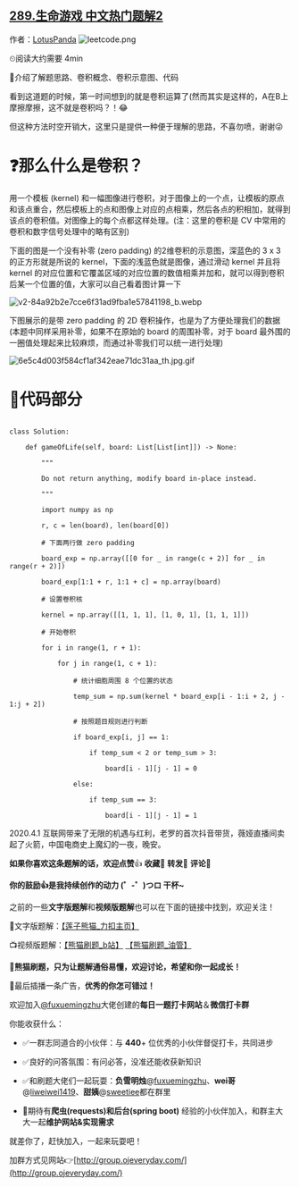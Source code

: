 ## [289.生命游戏 中文热门题解2](https://leetcode.cn/problems/game-of-life/solutions/100000/xiong-mao-shua-ti-python3-bao-xue-bao-hui-cvzhong-)

作者：[LotusPanda](https://leetcode.cn/u/LotusPanda)
![leetcode.png](https://pic.leetcode-cn.com/ae53949a5779e631df46daac47f6772958b1bbf536251b1fa4b9fc13bf9711b4-leetcode.png)
⏲阅读大约需要 4min
🔑介绍了解题思路、卷积概念、卷积示意图、代码
看到这道题的时候，第一时间想到的就是卷积运算了(然而其实是这样的，A在B上摩擦摩擦，这不就是卷积吗？！😂
但这种方法时空开销大，这里只是提供一种便于理解的思路，不喜勿喷，谢谢😜
# ❓那么什么是卷积？
用一个模板 (kernel) 和一幅图像进行卷积，对于图像上的一个点，让模板的原点和该点重合，然后模板上的点和图像上对应的点相乘，然后各点的积相加，就得到该点的卷积值。对图像上的每个点都这样处理。(注：这里的卷积是 CV 中常用的卷积和数字信号处理中的略有区别)

下面的图是一个没有补零 (zero padding) 的2维卷积的示意图，深蓝色的 3 x 3 的正方形就是所说的 kernel，下面的浅蓝色就是图像，通过滑动 kernel 并且将 kernel 的对应位置和它覆盖区域的对应位置的数值相乘并加和，就可以得到卷积后某一个位置的值，大家可以自己看着图计算一下
![v2-84a92b2e7cce6f31ad9fba1e57841198_b.webp](https://pic.leetcode-cn.com/acff40cd915c2a16d52eb33d9b152e9b6cff1bbd5bb12b5679d254e926be2eb0-v2-84a92b2e7cce6f31ad9fba1e57841198_b.webp)


下图展示的是带 zero padding 的 2D 卷积操作，也是为了方便处理我们的数据(本题中同样采用补零，如果不在原始的 board 的周围补零，对于 board 最外围的一圈值处理起来比较麻烦，而通过补零我们可以统一进行处理)
![6e5c4d003f584cf1af342eae71dc31aa_th.jpg.gif](https://pic.leetcode-cn.com/163bfccfd90c7e720b493186760a00a26c238007de6d35911855d4360242b16b-6e5c4d003f584cf1af342eae71dc31aa_th.jpg.gif)
# 🐼代码部分
```python3
class Solution:
    def gameOfLife(self, board: List[List[int]]) -> None:
        """
        Do not return anything, modify board in-place instead.
        """
        import numpy as np
        r, c = len(board), len(board[0])
        # 下面两行做 zero padding
        board_exp = np.array([[0 for _ in range(c + 2)] for _ in range(r + 2)])
        board_exp[1:1 + r, 1:1 + c] = np.array(board)
        # 设置卷积核
        kernel = np.array([[1, 1, 1], [1, 0, 1], [1, 1, 1]])
        # 开始卷积
        for i in range(1, r + 1):
            for j in range(1, c + 1):
                # 统计细胞周围 8 个位置的状态
                temp_sum = np.sum(kernel * board_exp[i - 1:i + 2, j - 1:j + 2])
                # 按照题目规则进行判断
                if board_exp[i, j] == 1:
                    if temp_sum < 2 or temp_sum > 3:
                        board[i - 1][j - 1] = 0
                else:
                    if temp_sum == 3:
                        board[i - 1][j - 1] = 1  
```

2020.4.1 互联网带来了无限的机遇与红利，老罗的首次抖音带货，薇娅直播间卖起了火箭，中国电商史上魔幻的一夜，晚安。

**如果你喜欢这条题解的话，欢迎点赞**👍 **收藏**🧡 **转发**📧 **评论**💬
**你的鼓励👍是我持续创作的动力 (゜-゜)つロ 干杯~**

之前的一些**文字版题解**和**视频版题解**也可以在下面的链接中找到，欢迎关注！
📄文字版题解：[【莲子熊猫_力扣主页】](https://leetcode-cn.com/u/lotuspanda/)
📺视频版题解：[【熊猫刷题_b站】](https://space.bilibili.com/21823823/channel/detail?cid=111007) [【熊猫刷题_油管】](https://www.youtube.com/channel/UCSlyDEALkpPSlU21DLzuRYA/playlists?view_as=subscriber)
**🐼熊猫刷题，只为让题解通俗易懂，欢迎讨论，希望和你一起成长！**

🎈最后插播一条广告，**优秀的你怎可错过！**
欢迎加入[@fuxuemingzhu](/u/fuxuemingzhu/)大佬创建的**每日一题打卡网站**＆**微信打卡群**
你能收获什么：
- ✅一群志同道合的小伙伴：与 **440**+ 位优秀的小伙伴督促打卡，共同进步
- ✅良好的问答氛围：有问必答，没准还能收获新知识
- ✅和刷题大佬们一起玩耍：**负雪明烛**@[fuxuemingzhu](/u/fuxuemingzhu/)、**wei哥**@[liweiwei1419](/u/liweiwei1419/)、**甜姨**@[sweetiee](/u/sweetiee/)都在群里
- 🚧期待有**爬虫(requests)和后台(spring boot)** 经验的小伙伴加入，和群主大大一起**维护网站&实现需求**

就差你了，赶快加入，一起来玩耍吧！
加群方式见网站👉[http://group.ojeveryday.com/](http://group.ojeveryday.com/)
